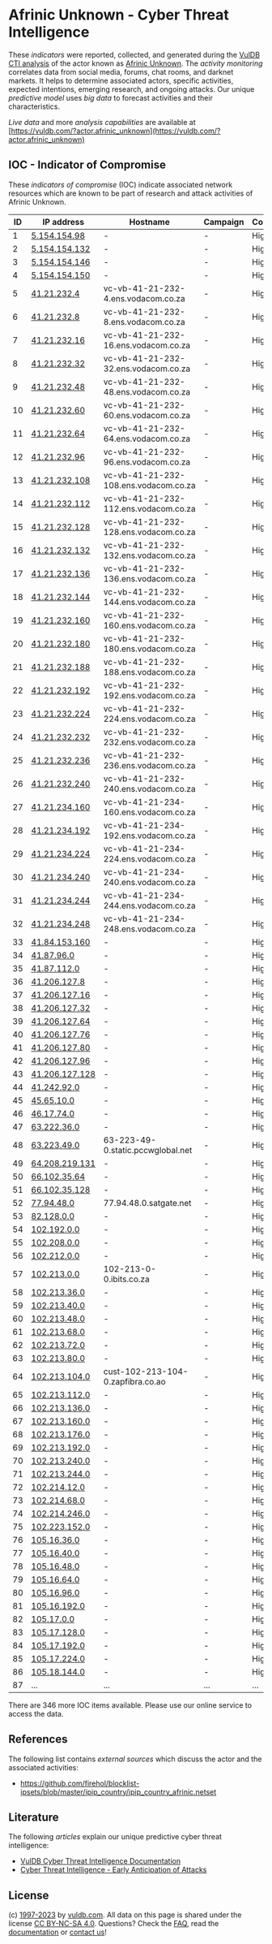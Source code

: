 # Afrinic Unknown - Cyber Threat Intelligence

These _indicators_ were reported, collected, and generated during the [VulDB CTI analysis](https://vuldb.com/?kb.cti) of the actor known as [Afrinic Unknown](https://vuldb.com/?actor.afrinic_unknown). The _activity monitoring_ correlates data from social media, forums, chat rooms, and darknet markets. It helps to determine associated actors, specific activities, expected intentions, emerging research, and ongoing attacks. Our unique _predictive model_ uses _big data_ to forecast activities and their characteristics.

_Live data_ and more _analysis capabilities_ are available at [https://vuldb.com/?actor.afrinic_unknown](https://vuldb.com/?actor.afrinic_unknown)

## IOC - Indicator of Compromise

These _indicators of compromise_ (IOC) indicate associated network resources which are known to be part of research and attack activities of Afrinic Unknown.

ID | IP address | Hostname | Campaign | Confidence
-- | ---------- | -------- | -------- | ----------
1 | [5.154.154.98](https://vuldb.com/?ip.5.154.154.98) | - | - | High
2 | [5.154.154.132](https://vuldb.com/?ip.5.154.154.132) | - | - | High
3 | [5.154.154.146](https://vuldb.com/?ip.5.154.154.146) | - | - | High
4 | [5.154.154.150](https://vuldb.com/?ip.5.154.154.150) | - | - | High
5 | [41.21.232.4](https://vuldb.com/?ip.41.21.232.4) | vc-vb-41-21-232-4.ens.vodacom.co.za | - | High
6 | [41.21.232.8](https://vuldb.com/?ip.41.21.232.8) | vc-vb-41-21-232-8.ens.vodacom.co.za | - | High
7 | [41.21.232.16](https://vuldb.com/?ip.41.21.232.16) | vc-vb-41-21-232-16.ens.vodacom.co.za | - | High
8 | [41.21.232.32](https://vuldb.com/?ip.41.21.232.32) | vc-vb-41-21-232-32.ens.vodacom.co.za | - | High
9 | [41.21.232.48](https://vuldb.com/?ip.41.21.232.48) | vc-vb-41-21-232-48.ens.vodacom.co.za | - | High
10 | [41.21.232.60](https://vuldb.com/?ip.41.21.232.60) | vc-vb-41-21-232-60.ens.vodacom.co.za | - | High
11 | [41.21.232.64](https://vuldb.com/?ip.41.21.232.64) | vc-vb-41-21-232-64.ens.vodacom.co.za | - | High
12 | [41.21.232.96](https://vuldb.com/?ip.41.21.232.96) | vc-vb-41-21-232-96.ens.vodacom.co.za | - | High
13 | [41.21.232.108](https://vuldb.com/?ip.41.21.232.108) | vc-vb-41-21-232-108.ens.vodacom.co.za | - | High
14 | [41.21.232.112](https://vuldb.com/?ip.41.21.232.112) | vc-vb-41-21-232-112.ens.vodacom.co.za | - | High
15 | [41.21.232.128](https://vuldb.com/?ip.41.21.232.128) | vc-vb-41-21-232-128.ens.vodacom.co.za | - | High
16 | [41.21.232.132](https://vuldb.com/?ip.41.21.232.132) | vc-vb-41-21-232-132.ens.vodacom.co.za | - | High
17 | [41.21.232.136](https://vuldb.com/?ip.41.21.232.136) | vc-vb-41-21-232-136.ens.vodacom.co.za | - | High
18 | [41.21.232.144](https://vuldb.com/?ip.41.21.232.144) | vc-vb-41-21-232-144.ens.vodacom.co.za | - | High
19 | [41.21.232.160](https://vuldb.com/?ip.41.21.232.160) | vc-vb-41-21-232-160.ens.vodacom.co.za | - | High
20 | [41.21.232.180](https://vuldb.com/?ip.41.21.232.180) | vc-vb-41-21-232-180.ens.vodacom.co.za | - | High
21 | [41.21.232.188](https://vuldb.com/?ip.41.21.232.188) | vc-vb-41-21-232-188.ens.vodacom.co.za | - | High
22 | [41.21.232.192](https://vuldb.com/?ip.41.21.232.192) | vc-vb-41-21-232-192.ens.vodacom.co.za | - | High
23 | [41.21.232.224](https://vuldb.com/?ip.41.21.232.224) | vc-vb-41-21-232-224.ens.vodacom.co.za | - | High
24 | [41.21.232.232](https://vuldb.com/?ip.41.21.232.232) | vc-vb-41-21-232-232.ens.vodacom.co.za | - | High
25 | [41.21.232.236](https://vuldb.com/?ip.41.21.232.236) | vc-vb-41-21-232-236.ens.vodacom.co.za | - | High
26 | [41.21.232.240](https://vuldb.com/?ip.41.21.232.240) | vc-vb-41-21-232-240.ens.vodacom.co.za | - | High
27 | [41.21.234.160](https://vuldb.com/?ip.41.21.234.160) | vc-vb-41-21-234-160.ens.vodacom.co.za | - | High
28 | [41.21.234.192](https://vuldb.com/?ip.41.21.234.192) | vc-vb-41-21-234-192.ens.vodacom.co.za | - | High
29 | [41.21.234.224](https://vuldb.com/?ip.41.21.234.224) | vc-vb-41-21-234-224.ens.vodacom.co.za | - | High
30 | [41.21.234.240](https://vuldb.com/?ip.41.21.234.240) | vc-vb-41-21-234-240.ens.vodacom.co.za | - | High
31 | [41.21.234.244](https://vuldb.com/?ip.41.21.234.244) | vc-vb-41-21-234-244.ens.vodacom.co.za | - | High
32 | [41.21.234.248](https://vuldb.com/?ip.41.21.234.248) | vc-vb-41-21-234-248.ens.vodacom.co.za | - | High
33 | [41.84.153.160](https://vuldb.com/?ip.41.84.153.160) | - | - | High
34 | [41.87.96.0](https://vuldb.com/?ip.41.87.96.0) | - | - | High
35 | [41.87.112.0](https://vuldb.com/?ip.41.87.112.0) | - | - | High
36 | [41.206.127.8](https://vuldb.com/?ip.41.206.127.8) | - | - | High
37 | [41.206.127.16](https://vuldb.com/?ip.41.206.127.16) | - | - | High
38 | [41.206.127.32](https://vuldb.com/?ip.41.206.127.32) | - | - | High
39 | [41.206.127.64](https://vuldb.com/?ip.41.206.127.64) | - | - | High
40 | [41.206.127.76](https://vuldb.com/?ip.41.206.127.76) | - | - | High
41 | [41.206.127.80](https://vuldb.com/?ip.41.206.127.80) | - | - | High
42 | [41.206.127.96](https://vuldb.com/?ip.41.206.127.96) | - | - | High
43 | [41.206.127.128](https://vuldb.com/?ip.41.206.127.128) | - | - | High
44 | [41.242.92.0](https://vuldb.com/?ip.41.242.92.0) | - | - | High
45 | [45.65.10.0](https://vuldb.com/?ip.45.65.10.0) | - | - | High
46 | [46.17.74.0](https://vuldb.com/?ip.46.17.74.0) | - | - | High
47 | [63.222.36.0](https://vuldb.com/?ip.63.222.36.0) | - | - | High
48 | [63.223.49.0](https://vuldb.com/?ip.63.223.49.0) | 63-223-49-0.static.pccwglobal.net | - | High
49 | [64.208.219.131](https://vuldb.com/?ip.64.208.219.131) | - | - | High
50 | [66.102.35.64](https://vuldb.com/?ip.66.102.35.64) | - | - | High
51 | [66.102.35.128](https://vuldb.com/?ip.66.102.35.128) | - | - | High
52 | [77.94.48.0](https://vuldb.com/?ip.77.94.48.0) | 77.94.48.0.satgate.net | - | High
53 | [82.128.0.0](https://vuldb.com/?ip.82.128.0.0) | - | - | High
54 | [102.192.0.0](https://vuldb.com/?ip.102.192.0.0) | - | - | High
55 | [102.208.0.0](https://vuldb.com/?ip.102.208.0.0) | - | - | High
56 | [102.212.0.0](https://vuldb.com/?ip.102.212.0.0) | - | - | High
57 | [102.213.0.0](https://vuldb.com/?ip.102.213.0.0) | 102-213-0-0.ibits.co.za | - | High
58 | [102.213.36.0](https://vuldb.com/?ip.102.213.36.0) | - | - | High
59 | [102.213.40.0](https://vuldb.com/?ip.102.213.40.0) | - | - | High
60 | [102.213.48.0](https://vuldb.com/?ip.102.213.48.0) | - | - | High
61 | [102.213.68.0](https://vuldb.com/?ip.102.213.68.0) | - | - | High
62 | [102.213.72.0](https://vuldb.com/?ip.102.213.72.0) | - | - | High
63 | [102.213.80.0](https://vuldb.com/?ip.102.213.80.0) | - | - | High
64 | [102.213.104.0](https://vuldb.com/?ip.102.213.104.0) | cust-102-213-104-0.zapfibra.co.ao | - | High
65 | [102.213.112.0](https://vuldb.com/?ip.102.213.112.0) | - | - | High
66 | [102.213.136.0](https://vuldb.com/?ip.102.213.136.0) | - | - | High
67 | [102.213.160.0](https://vuldb.com/?ip.102.213.160.0) | - | - | High
68 | [102.213.176.0](https://vuldb.com/?ip.102.213.176.0) | - | - | High
69 | [102.213.192.0](https://vuldb.com/?ip.102.213.192.0) | - | - | High
70 | [102.213.240.0](https://vuldb.com/?ip.102.213.240.0) | - | - | High
71 | [102.213.244.0](https://vuldb.com/?ip.102.213.244.0) | - | - | High
72 | [102.214.12.0](https://vuldb.com/?ip.102.214.12.0) | - | - | High
73 | [102.214.68.0](https://vuldb.com/?ip.102.214.68.0) | - | - | High
74 | [102.214.246.0](https://vuldb.com/?ip.102.214.246.0) | - | - | High
75 | [102.223.152.0](https://vuldb.com/?ip.102.223.152.0) | - | - | High
76 | [105.16.36.0](https://vuldb.com/?ip.105.16.36.0) | - | - | High
77 | [105.16.40.0](https://vuldb.com/?ip.105.16.40.0) | - | - | High
78 | [105.16.48.0](https://vuldb.com/?ip.105.16.48.0) | - | - | High
79 | [105.16.64.0](https://vuldb.com/?ip.105.16.64.0) | - | - | High
80 | [105.16.96.0](https://vuldb.com/?ip.105.16.96.0) | - | - | High
81 | [105.16.192.0](https://vuldb.com/?ip.105.16.192.0) | - | - | High
82 | [105.17.0.0](https://vuldb.com/?ip.105.17.0.0) | - | - | High
83 | [105.17.128.0](https://vuldb.com/?ip.105.17.128.0) | - | - | High
84 | [105.17.192.0](https://vuldb.com/?ip.105.17.192.0) | - | - | High
85 | [105.17.224.0](https://vuldb.com/?ip.105.17.224.0) | - | - | High
86 | [105.18.144.0](https://vuldb.com/?ip.105.18.144.0) | - | - | High
87 | ... | ... | ... | ...

There are 346 more IOC items available. Please use our online service to access the data.

## References

The following list contains _external sources_ which discuss the actor and the associated activities:

* https://github.com/firehol/blocklist-ipsets/blob/master/ipip_country/ipip_country_afrinic.netset

## Literature

The following _articles_ explain our unique predictive cyber threat intelligence:

* [VulDB Cyber Threat Intelligence Documentation](https://vuldb.com/?kb.cti)
* [Cyber Threat Intelligence - Early Anticipation of Attacks](https://www.scip.ch/en/?labs.20201022)

## License

(c) [1997-2023](https://vuldb.com/?kb.changelog) by [vuldb.com](https://vuldb.com/?kb.about). All data on this page is shared under the license [CC BY-NC-SA 4.0](https://creativecommons.org/licenses/by-nc-sa/4.0/). Questions? Check the [FAQ](https://vuldb.com/?kb.faq), read the [documentation](https://vuldb.com/?kb) or [contact us](https://vuldb.com/?contact)!
